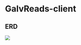 # GalvReads-client

## ERD

![](https://www.lucidchart.com/publicSegments/view/5464b020-e460-40d0-be87-085bc58f0952/image.png)
